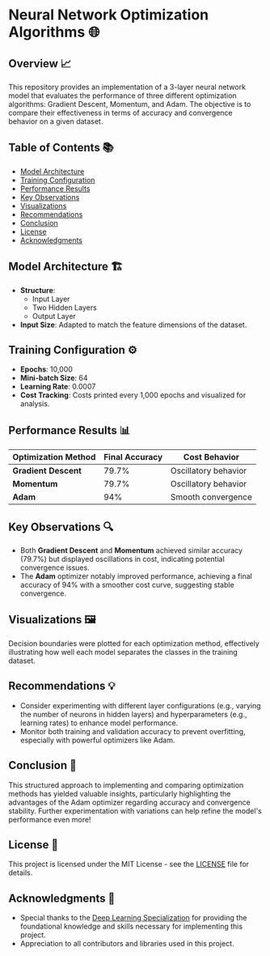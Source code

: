 # Neural Network Optimization Algorithms 🌐

## Overview 📈
This repository provides an implementation of a 3-layer neural network model that evaluates the performance of three different optimization algorithms: Gradient Descent, Momentum, and Adam. The objective is to compare their effectiveness in terms of accuracy and convergence behavior on a given dataset.

## Table of Contents 📚
- [Model Architecture](#model-architecture)
- [Training Configuration](#training-configuration)
- [Performance Results](#performance-results)
- [Key Observations](#key-observations)
- [Visualizations](#visualizations)
- [Recommendations](#recommendations)
- [Conclusion](#conclusion)
- [License](#license)
- [Acknowledgments](#acknowledgments)

## Model Architecture 🏗️
- **Structure**: 
  - Input Layer
  - Two Hidden Layers
  - Output Layer
- **Input Size**: Adapted to match the feature dimensions of the dataset.

## Training Configuration ⚙️
- **Epochs**: 10,000
- **Mini-batch Size**: 64
- **Learning Rate**: 0.0007
- **Cost Tracking**: Costs printed every 1,000 epochs and visualized for analysis.

## Performance Results 📊

| Optimization Method | Final Accuracy | Cost Behavior         |
|---------------------|----------------|------------------------|
| **Gradient Descent**| 79.7%          | Oscillatory behavior    |
| **Momentum**        | 79.7%          | Oscillatory behavior    |
| **Adam**            | 94%            | Smooth convergence      |

## Key Observations 🔍
- Both **Gradient Descent** and **Momentum** achieved similar accuracy (79.7%) but displayed oscillations in cost, indicating potential convergence issues.
- The **Adam** optimizer notably improved performance, achieving a final accuracy of 94% with a smoother cost curve, suggesting stable convergence.

## Visualizations 🖼️
Decision boundaries were plotted for each optimization method, effectively illustrating how well each model separates the classes in the training dataset.

## Recommendations 💡
- Consider experimenting with different layer configurations (e.g., varying the number of neurons in hidden layers) and hyperparameters (e.g., learning rates) to enhance model performance.
- Monitor both training and validation accuracy to prevent overfitting, especially with powerful optimizers like Adam.

## Conclusion 🎉
This structured approach to implementing and comparing optimization methods has yielded valuable insights, particularly highlighting the advantages of the Adam optimizer regarding accuracy and convergence stability. Further experimentation with variations can help refine the model's performance even more!

## License 📜
This project is licensed under the MIT License - see the [LICENSE](LICENSE) file for details.

## Acknowledgments 🙏
- Special thanks to the [Deep Learning Specialization](https://www.deeplearning.ai/courses/deep-learning-specialization/) for providing the foundational knowledge and skills necessary for implementing this project.
- Appreciation to all contributors and libraries used in this project.
